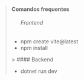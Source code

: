 > ####  Comandos frequentes
><ul>
>  <h6>Frontend</h6>
> <li>npm create vite@latest</li>
> <li>npm install</li>
></ul>
>> ####  Backend
>
> - dotnet run dev


